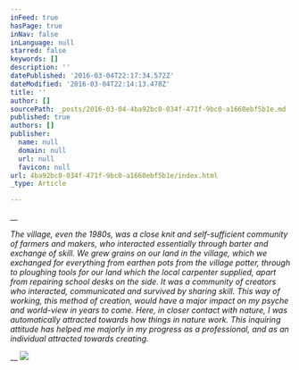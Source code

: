 ```yaml
---
inFeed: true
hasPage: true
inNav: false
inLanguage: null
starred: false
keywords: []
description: ''
datePublished: '2016-03-04T22:17:34.572Z'
dateModified: '2016-03-04T22:14:13.478Z'
title: ''
author: []
sourcePath: _posts/2016-03-04-4ba92bc0-034f-471f-9bc0-a1660ebf5b1e.md
published: true
authors: []
publisher:
  name: null
  domain: null
  url: null
  favicon: null
url: 4ba92bc0-034f-471f-9bc0-a1660ebf5b1e/index.html
_type: Article

---
```

__

_The village, even the 1980s, was a close knit and self-sufficient 
community of farmers and makers, who interacted essentially through 
barter and exchange of skill. We grew grains on our land in the village,
which we exchanged for everything from earthen pots from the village 
potter, through to ploughing tools for our land which the local 
carpenter supplied, apart from repairing school desks on the side. It 
was a community of creators who interacted, communicated and survived by
sharing skill. This way of working, this method of creation, would have
a major impact on my psyche and world-view in years to come. Here, in 
closer contact with nature, I was automatically attracted towards how 
things in nature work. This inquiring attitude has helped me majorly in 
my progress as a professional, and as an individual attracted towards 
creating._

__
![](https://the-grid-user-content.s3-us-west-2.amazonaws.com/75e832c3-9529-4c45-a7bd-a622b5f86431.jpg)